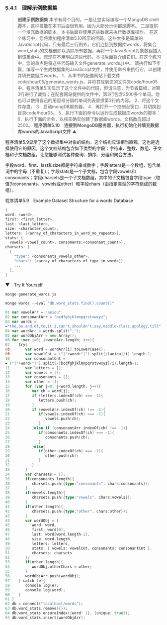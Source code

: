 ### 5.4.1　理解示例数据集

> **创建示例数据集**
> 本节有两个目的。一是让您实际编写一个MongoDB shell脚本，这种技能在本书后面很有用，因为大部分示例都是脚本。
> 二是提供一个填充数据的脚本，本书后面将使用这些数据来执行数据库操作。
> 在这个练习中，您将添加程序清单5.10所示的代码。这些大多是简单的JavaScript代码，只有最后三行例外，它们连接到数据库words，将集合word_stats的文档删除以清除所有数据，再将一个JavaScript对象数组插入到该集合中。您现在不用明白这些代码，本书后面将介绍它们。在这个练习中，您的重点是将这些代码输入文件generate_words.js中。
> 请执行如下步骤，编写一个生成数据集的JavaScript文件，并使用命令来执行它，以创建并填充数据库words。
> 1．从本书的配套网站下载文件code/hour05/generate_words.js，并将其放到您的文件夹code/hour05中。程序清单5.10显示了这个文件中的代码，但请注意，为节省篇幅，对第3行进行了裁剪；在配套网站提供的文件中，第3行包含2500多个单词。您也可以使用自己的用逗号分隔的单词列表替换第3行的内容。
> 2．将这个文件存盘。
> 3．启动mongDB服务器。
> 4．再打开一个控制台窗口，并切换到目录code/hour05。
> 5．执行下面的命令以运行生成数据库words的脚本：
> 6．执行下面的命令，以核实确实创建了数据库words。文档数应超过2500。
> **程序清单5.10　连接到MongoDB服务器，执行初始化并填充数据库words的JavaScript文件**
> ▲



程序清单5.9显示了这个数据集中对象的结构。这个结构应该相当直观，这也是选择使用它的原因。这个文档结构包含如下类型的字段：字符串、整数、数组、子文档和子文档数组，让您能够测试各种查询、排序、分组和聚合方法。

字段word、first、last和size都是字符串或数字；字段letters是一个数组，包含单词中的字母（不重复）；字段stats是一个子文档，包含字段vowels和consonants；字段charsets是一个子文档数组，其中的子文档包含字段type（取值为consonants、vowels或other）和字段chars（由指定类型的字符组成的数组）。

程序清单5.9　Example Dataset Structure for a words Database

```go
{
word: <word>,
first: <first_letter>,
last: <last_letter>,
size: <character_count>,
letters: [<array_of_characters_in_word_no_repeats>],
stats: {
  vowels:<vowel_count>, consonants:<consonant_count>},
charsets: [
  {
    "type": <consonants_vowels_other>,
    "chars": [<array_of_characters_of_type_in_word>]},
    ...
  ],
}
```

▼　Try It Yourself

```go
mongo generate_words.js
```

```go
mongo words --eval "db.word_stats.find().count()"
```

```go
01 var vowelArr = "aeiou";
02 var consonantArr = "bcdfghjklmnpqrstvwxyz";
03 var words =
➥"the,be,and,of,to,it,I,can't,shouldn't,say,middle-class,apology,till";
04 var wordArr = words.split(",");
05 var wordObjArr = new Array();
06 for (var i=0; i<wordArr.length; i++){
07    try{
08       var word = wordArr[i].toLowerCase();
09       var vowelCnt = ("|"+word+"|").split(/[aeiou]/i).length-1;
10       var consonantCnt =
➥ ("|"+word+"|").split(/[bcdfghjklmnpqrstvwxyz]/i).length-1;
11       var letters = [];
12       var vowels = [];
13       var consonants = [];
14       var other = [];
15       for (var j=0; j<word.length; j++){
16          var ch = word[j];
17          if (letters.indexOf(ch) === -1){
18             letters.push(ch);
19          }
20          if (vowelArr.indexOf(ch) !== -1){
21             if(vowels.indexOf(ch) === -1){
22                vowels.push(ch);
23             }
24          }else if (consonantArr.indexOf(ch) !== -1){
25             if(consonants.indexOf(ch) === -1){
26                consonants.push(ch);
27             }
28          }else{
29             if(other.indexOf(ch) === -1){
30                other.push(ch);
31             }
32          }
33       }
34       var charsets = [];
35       if(consonants.length){
36          charsets.push({type:"consonants", chars:consonants});
37       }
38       if(vowels.length){
39          charsets.push({type:"vowels", chars:vowels});
40       }
41       if(other.length){
42          charsets.push({type:"other", chars:other});
43       }
44       var wordObj = {
45          word: word,
46          first: word[0],
47          last: word[word.length-1],
48          size: word.length,
49          letters: letters,
50          stats: { vowels: vowelCnt, consonants: consonantCnt },
51          charsets: charsets
52       };
53       if(other.length){
54          wordObj.otherChars = other;
55       }
56       wordObjArr.push(wordObj);
57    } catch (e){
58       console.log(e);
59       console.log(word);
60    }
61 }
62 db = connect("localhost/words");
63 db.word_stats.remove({});
64 db.word_stats.ensureIndex({word: 1}, {unique: true});
65 db.word_stats.insert(wordObjArr);
```


